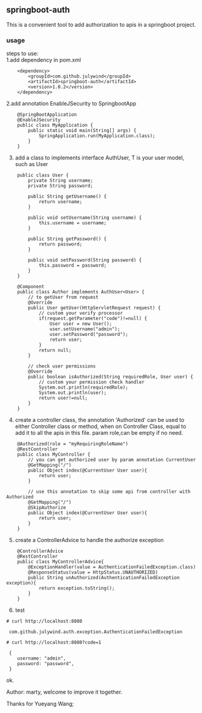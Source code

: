 ## springboot-auth
  This is a convenient tool to add authorization to apis in a springboot project.
  
### usage
steps to use:  
1.add dependency in pom.xml
```
    <dependency>
        <groupId>com.github.julywind</groupId>
        <artifactId>springboot-auth</artifactId>
        <version>1.0.2</version>
    </dependency>
```
2.add annotation EnableJSecurity to SpringbootApp
```
    @SpringBootApplication
    @EnableJSecurity
    public class MyApplication {
        public static void main(String[] args) {
            SpringApplication.run(MyApplication.class);
        }
    }
```
3. add a class to implements interface AuthUser<T>, T is your user model,
such as User
```
    public class User {
        private String username;
        private String password;

        public String getUsername() {
            return username;
        }

        public void setUsername(String username) {
            this.username = username;
        }

        public String getPassword() {
            return password;
        }

        public void setPassword(String password) {
            this.password = password;
        }
    }
```
```
    @Component
    public class Author implements AuthUser<User> {
        // to getUser from request
        @Override
        public User getUser(HttpServletRequest request) {
            // custom your verify processor
            if(request.getParameter("code")!=null) {
                User user = new User();
                user.setUsername("admin");
                user.setPassword("password");
                return user;
            }
            return null;
        }
    
        // check user permissions
        @Override
        public boolean isAuthorized(String requiredRole, User user) {
            // custom your permission check handler
            System.out.println(requiredRole);
            System.out.println(user);
            return user!=null;
        }
    }
``` 
4. create a controller class,
the annotation 'Authorized' can be used to either Controller class or method,
when on Controller Class, equal to add it to all the apis in this file.
param role,can be empty if no need. 
```
    @Authorized(role = "myRequiringRoleName")
    @RestController
    public class MyController {
        // you can get authorized user by param annotation CurrentUser
        @GetMapping("/")
        public Object index(@CurrentUser User user){
            return user;
        }

        // use this annotation to skip some api from controller with Authorized
        @GetMapping("/")
        @SkipAuthorize 
        public Object index(@CurrentUser User user){
            return user;
        }
    }
```
5. create a ControllerAdvice to handle the authorize exception
```
    @ControllerAdvice
    @RestController
    public class MyControllerAdvice{
        @ExceptionHandler(value = AuthenticationFailedException.class)
        @ResponseStatus(value = HttpStatus.UNAUTHORIZED)
        public String unAuthorized(AuthenticationFailedException exception){
            return exception.toString();
        }
    }
```

6. test

`# curl http://localhost:8080`
```
 com.github.julywind.auth.exception.AuthenticationFailedException
```
`# curl http://localhost:8080?code=1`
```
 {
    username: "admin",
    password: "password",
 }

```
ok. 

Author: marty, welcome to improve it together.

Thanks for Yueyang Wang;
